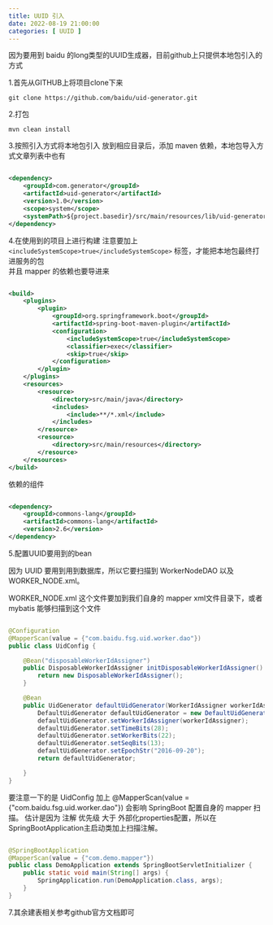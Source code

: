 ```yaml
---
title: UUID 引入
date: 2022-08-19 21:00:00
categories: [ UUID ]
---
```


因为要用到 baidu 的long类型的UUID生成器，目前github上只提供本地包引入的方式

1.首先从GITHUB上将项目clone下来

```shell
git clone https://github.com/baidu/uid-generator.git
```

2.打包

```shell
mvn clean install
```

3.按照引入方式将本地包引入
放到相应目录后，添加 maven 依赖，本地包导入方式文章列表中也有

```xml

<dependency>
    <groupId>com.generator</groupId>
    <artifactId>uid-generator</artifactId>
    <version>1.0</version>
    <scope>system</scope>
    <systemPath>${project.basedir}/src/main/resources/lib/uid-generator-1.0.0-SNAPSHOT.jar</systemPath>
</dependency>
```

4.在使用到的项目上进行构建
注意要加上 `<includeSystemScope>true</includeSystemScope>` 标签，才能把本地包最终打进服务的包  
并且 mapper 的依赖也要导进来

```xml

<build>
    <plugins>
        <plugin>
            <groupId>org.springframework.boot</groupId>
            <artifactId>spring-boot-maven-plugin</artifactId>
            <configuration>
                <includeSystemScope>true</includeSystemScope>
                <classifier>exec</classifier>
                <skip>true</skip>
            </configuration>
        </plugin>
    </plugins>
    <resources>
        <resource>
            <directory>src/main/java</directory>
            <includes>
                <include>**/*.xml</include>
            </includes>
        </resource>
        <resource>
            <directory>src/main/resources</directory>
        </resource>
    </resources>
</build>
```

依赖的组件

```xml

<dependency>
    <groupId>commons-lang</groupId>
    <artifactId>commons-lang</artifactId>
    <version>2.6</version>
</dependency>
```

5.配置UUID要用到的bean

因为 UUID 要用到用到数据库，所以它要扫描到 WorkerNodeDAO 以及 WORKER_NODE.xml。

WORKER_NODE.xml 这个文件要加到我们自身的 mapper xml文件目录下，或者 mybatis 能够扫描到这个文件

```java

@Configuration
@MapperScan(value = {"com.baidu.fsg.uid.worker.dao"})
public class UidConfig {

    @Bean("disposableWorkerIdAssigner")
    public DisposableWorkerIdAssigner initDisposableWorkerIdAssigner() {
        return new DisposableWorkerIdAssigner();
    }

    @Bean
    public UidGenerator defaultUidGenerator(WorkerIdAssigner workerIdAssigner) {
        DefaultUidGenerator defaultUidGenerator = new DefaultUidGenerator();
        defaultUidGenerator.setWorkerIdAssigner(workerIdAssigner);
        defaultUidGenerator.setTimeBits(28);
        defaultUidGenerator.setWorkerBits(22);
        defaultUidGenerator.setSeqBits(13);
        defaultUidGenerator.setEpochStr("2016-09-20");
        return defaultUidGenerator;

    }
}
```

要注意一下的是 UidConfig 加上 @MapperScan(value = {"com.baidu.fsg.uid.worker.dao"}) 会影响 SpringBoot 配置自身的 mapper
扫描。
估计是因为 注解 优先级 大于 外部化properties配置，所以在SpringBootApplication主启动类加上扫描注解。

```java

@SpringBootApplication
@MapperScan(value = {"com.demo.mapper"})
public class DemoApplication extends SpringBootServletInitializer {
    public static void main(String[] args) {
        SpringApplication.run(DemoApplication.class, args);
    }
}
```

7.其余建表相关参考github官方文档即可